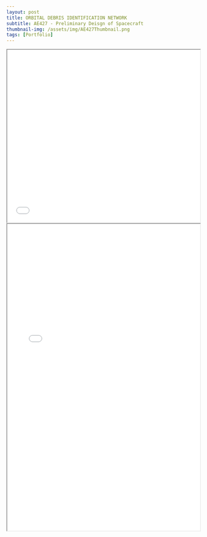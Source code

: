 ```yaml
---
layout: post
title: ORBITAL DEBRIS IDENTIFICATION NETWORK
subtitle: AE427 - Preliminary Deisgn of Spacecraft
thumbnail-img: /assets/img/AE427Thumbnail.png
tags: [Portfolio]
---
```


<iframe src="/assets/img/0001-1200.mp4" width="100%" height="450px"></iframe>
<iframe src="/assets/img/ODIN_Poster_3ftby2ft.pdf" width="100%" height="800px"></iframe>
